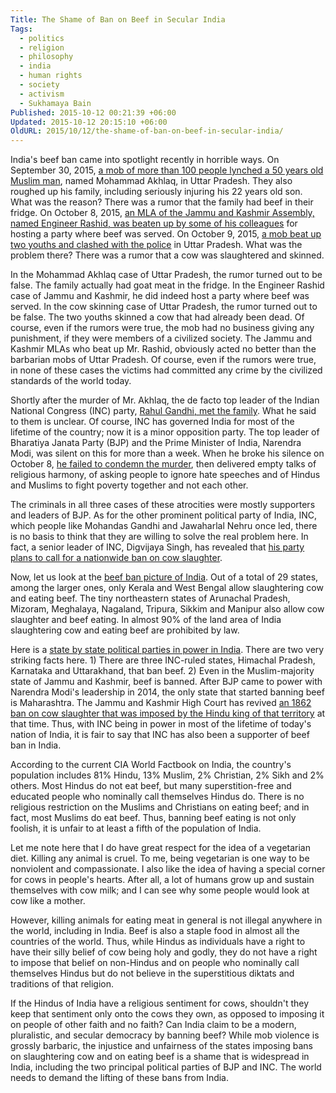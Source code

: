 ```yaml
---
Title: The Shame of Ban on Beef in Secular India
Tags:
  - politics
  - religion
  - philosophy
  - india
  - human rights
  - society
  - activism
  - Sukhamaya Bain
Published: 2015-10-12 00:21:39 +06:00
Updated: 2015-10-12 20:15:10 +06:00
OldURL: 2015/10/12/the-shame-of-ban-on-beef-in-secular-india/
---
```


India's beef ban came into spotlight recently in horrible ways. On September 30, 2015, <a href="https://www.bbc.com/news/world-asia-india-34398433">a mob of more than 100 people lynched a 50 years old Muslim man</a>, named Mohammad Akhlaq, in Uttar Pradesh. They also roughed up his family, including seriously injuring his 22 years old son. What was the reason? There was a rumor that the family had beef in their fridge. On October 8, 2015, <a href="https://tribune.com.pk/story/969439/lawmaker-beaten-up-for-hosting-beef-party-in-indian-kashmir/">an MLA of the Jammu and Kashmir Assembly, named Engineer Rashid, was beaten up by some of his colleagues</a> for hosting a party where beef was served. On October 9, 2015, <a href="https://www.ibtimes.co.uk/india-beef-controversy-fresh-violence-uttar-pradesh-over-rumours-cow-slaughter-1523320">a mob beat up two youths and clashed with the police</a> in Uttar Pradesh. What was the problem there? There was a rumor that a cow was slaughtered and skinned.

In the Mohammad Akhlaq case of Uttar Pradesh, the rumor turned out to be false. The family actually had goat meat in the fridge. In the Engineer Rashid case of Jammu and Kashmir, he did indeed host a party where beef was served. In the cow skinning case of Uttar Pradesh, the rumor turned out to be false. The two youths skinned a cow that had already been dead. Of course, even if the rumors were true, the mob had no business giving any punishment, if they were members of a civilized society. The Jammu and Kashmir MLAs who beat up Mr. Rashid, obviously acted no better than the barbarian mobs of Uttar Pradesh. Of course, even if the rumors were true, in none of these cases the victims had committed any crime by the civilized standards of the world today.

Shortly after the murder of Mr. Akhlaq, the de facto top leader of the Indian National Congress (INC) party, <a href="https://www.indiatvnews.com/politics/national/rahul-meets-family-of-man-lynched-over-rumour-of-beef-eating-32814.html">Rahul Gandhi, met the family</a>. What he said to them is unclear. Of course, INC has governed India for most of the lifetime of the country; now it is a minor opposition party. The top leader of Bharatiya Janata Party (BJP) and the Prime Minister of India, Narendra Modi, was silent on this for more than a week. When he broke his silence on October 8, <a href="https://www.nbcnews.com/news/world/india-pm-modi-breaks-silence-calls-peace-after-violence-over-n441391">he failed to condemn the murder</a>, then delivered empty talks of religious harmony, of asking people to ignore hate speeches and of Hindus and Muslims to fight poverty together and not each other.

The criminals in all three cases of these atrocities were mostly supporters and leaders of BJP. As for the other prominent political party of India, INC, which people like Mohandas Gandhi and Jawaharlal Nehru once led, there is no basis to think that they are willing to solve the real problem here. In fact, a senior leader of INC, Digvijaya Singh, has revealed that <a href="https://indiatoday.intoday.in/story/to-shun-anti-hindu-image-congress-joins-bjp-on-cow-slaughter-ban/1/490836.html">his party plans to call for a nationwide ban on cow slaughter</a>.

Now, let us look at the <a href="https://indianexpress.com/article/explained/explained-no-beef-nation/">beef ban picture of India</a>. Out of a total of 29 states, among the larger ones, only Kerala and West Bengal allow slaughtering cow and eating beef. The tiny northeastern states of Arunachal Pradesh, Mizoram, Meghalaya, Nagaland, Tripura, Sikkim and Manipur also allow cow slaughter and beef eating. In almost 90% of the land area of India slaughtering cow and eating beef are prohibited by law.

Here is a <a href="https://commons.wikimedia.org/wiki/File:Indian_states_by_ruling_party.png">state by state political parties in power in India</a>. There are two very striking facts here. 1) There are three INC-ruled states, Himachal Pradesh, Karnataka and Uttarakhand, that ban beef. 2) Even in the Muslim-majority state of Jammu and Kashmir, beef is banned. After BJP came to power with Narendra Modi's leadership in 2014, the only state that started banning beef is Maharashtra. The Jammu and Kashmir High Court has revived <a href="https://www.ft.com/intl/cms/s/0/7bb5973a-57af-11e5-97e9-7f0bf5e7177b.html#axzz3oDk6EKiw">an 1862 ban on cow slaughter that was imposed by the Hindu king of that territory</a> at that time. Thus, with INC being in power in most of the lifetime of today's nation of India, it is fair to say that INC has also been a supporter of beef ban in India.

According to the current CIA World Factbook on India, the country's population includes 81% Hindu, 13% Muslim, 2% Christian, 2% Sikh and 2% others. Most Hindus do not eat beef, but many superstition-free and educated people who nominally call themselves Hindus do. There is no religious restriction on the Muslims and Christians on eating beef; and in fact, most Muslims do eat beef. Thus, banning beef eating is not only foolish, it is unfair to at least a fifth of the population of India.

Let me note here that I do have great respect for the idea of a vegetarian diet. Killing any animal is cruel. To me, being vegetarian is one way to be nonviolent and compassionate. I also like the idea of having a special corner for cows in people's hearts. After all, a lot of humans grow up and sustain themselves with cow milk; and I can see why some people would look at cow like a mother.

However, killing animals for eating meat in general is not illegal anywhere in the world, including in India. Beef is also a staple food in almost all the countries of the world. Thus, while Hindus as individuals have a right to have their silly belief of cow being holy and godly, they do not have a right to impose that belief on non-Hindus and on people who nominally call themselves Hindus but do not believe in the superstitious diktats and traditions of that religion. 

If the Hindus of India have a religious sentiment for cows, shouldn't they keep that sentiment only onto the cows they own, as opposed to imposing it on people of other faith and no faith? Can India claim to be a modern, pluralistic, and secular democracy by banning beef? While mob violence is grossly barbaric, the injustice and unfairness of the states imposing bans on slaughtering cow and on eating beef is a shame that is widespread in India, including the two principal political parties of BJP and INC. The world needs to demand the lifting of these bans from India.

